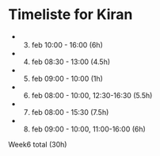 # Timeliste for Kiran

- 3. feb 10:00 - 16:00 (6h)
- 4. feb 08:30 - 13:00 (4.5h)
- 5. feb 09:00 - 10:00 (1h)
- 6. feb 08:00 - 10:00, 12:30-16:30 (5.5h)
- 7. feb 08:00 - 15:30 (7.5h)
- 8. feb 09:00 - 10:00, 11:00-16:00  (6h)

Week6 total (30h)